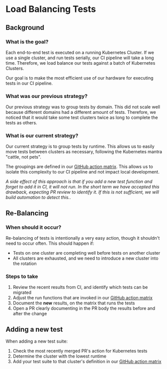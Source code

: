# Load Balancing Tests

## Background
### What is the goal?
Each end-to-end test is executed on a running Kubernetes Cluster. If we use a single cluster, and run tests serially, our CI pipeline will take a long time. Therefore, we load balance our tests against a batch of Kubernetes Clusters.

Our goal is to make the most efficient use of our hardware for executing tests in our CI pipeline.

### What was our previous strategy?
Our previous strategy was to group tests by domain. This did not scale well because different domains had a different amount of tests. Therefore, we noticed that it would take some test clusters twice as long to complete the tests as others.

### What is our current strategy?
Our current strategy is to group tests by runtime. This allows us to easily move tests between clusters as necessary, following the Kubernetes mantra "cattle, not pets".

The groupings are defined in our [GitHub action matrix](/.github/workflows/pr-kubernetes-tests.yaml). This allows us to isolate this complexity to our CI pipeline and not impact local development.

 _A side effect of this approach is that if you add a new test function and forget to add it in CI, it will not run. In the short term we have accepted this drawback, expecting PR review to identify it. If this is not sufficient, we will build automation to detect this._.

## Re-Balancing

### When should it occur?
Re-balancing of tests is intentionally a very easy action, though it shouldn't need to occur often. This should happen if:
- Tests on one cluster are completing well before tests on another cluster
- All clusters are exhausted, and we need to introduce a new cluster into the rotation

### Steps to take
1. Review the recent results from CI, and identify which tests can be migrated
2. Adjust the run functions that are invoked in our [GitHub action matrix](/.github/workflows/pr-kubernetes-tests.yaml)
4. Document the **new** results, on the matrix that runs the tests
4. Open a PR clearly documenting in the PR body the results before and after the change


## Adding a new test
When adding a new test suite:
1. Check the most recently merged PR's action for Kubernetes tests
2. Determine the cluster with the lowest runtime
3. Add your test suite to that cluster's definition in our [GitHub action matrix](/.github/workflows/pr-kubernetes-tests.yaml)
